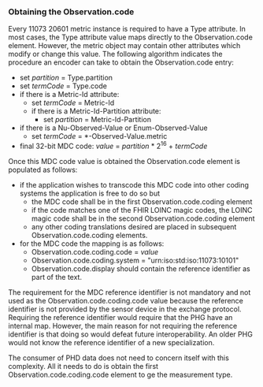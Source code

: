 ### Obtaining the Observation.code
Every 11073 20601 metric instance is required to have a Type attribute. In most cases, the Type attribute value maps directly to the Observation.code element. However, the metric object may contain other attributes which modify or change this value. The following algorithm indicates the procedure an encoder can take to obtain the Observation.code entry:

* set *partition* = Type.partition
* set *termCode* = Type.code
* if there is a Metric-Id attribute:
  * set *termCode* = Metric-Id
  * if there is a Metric-Id-Partition attribute:
    * set *partition* = Metric-Id-Partition
* if there is a Nu-Observed-Value or Enum-Observed-Value
  * set *termCode* = *-Observed-Value.metric
* final 32-bit MDC code: *value* = *partition* * 2<sup>16</sup> + *termCode*

Once this MDC code value is obtained the Observation.code element is populated as follows:

* if the application wishes to transcode this MDC code into other coding systems the application is free to do so but
  * the MDC code shall be in the first Observation.code.coding element
  * if the code matches one of the FHIR LOINC magic codes, the LOINC magic code shall be in the second Observation.code.coding element
  * any other coding translations desired are placed in subsequent Observation.code.coding elements.
* for the MDC code the mapping is as follows:
  * Observation.code.coding.code = *value*
  * Observation.code.coding.system = "urn:iso:std:iso:11073:10101"
  * Observation.code.display should contain the reference identifier as part of the text.
  
The requirement for the MDC reference identifier is not mandatory and not used as the Observation.code.coding.code value because the reference identifier is not provided by the sensor device in the exchange protocol. Requiring the reference identifier would require that the PHG have an internal map. However, the main reason for not requiring the reference identifier is that doing so would defeat future interoperability. An older PHG would not know the reference identifier of a new specialization.
  
The consumer of PHD data does not need to concern itself with this complexity. All it needs to do is obtain the first Observation.code.coding.code element to ge the measurement type.